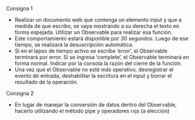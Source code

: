 <p>Consigna 1</p>
    <ul>
    <li>Realizar un documento web que contenga un elemento input y que a medida de que escribo, se vaya mostrando a su derecha el texto en forma espejada. Utilizar un Observable para realizar esa función.</li>
    <li>Este comportamiento estará disponible por 30 segundos. Luego de ese tiempo, se realizará la desuscripción automática. </li>
    <li>Si en el lapso de tiempo activo se escribe ‘error’, el Observable terminará por error. Si se ingresa ‘complete’, el Observable terminará en forma normal. Indicar por la consola la razón del cierre de la función.</li>
    <li>Una vez que el Observable no esté más operativo, desregistrar el evento de entrada, deshabilitar la escritura en el input y borrar el resultado de la operación.</li>
    </ul>

<p>Consigna 2</p>
    <ul>
    <li>En lugar de manejar la conversión de datos dentro del Observable, hacerlo utilizando el método pipe y operadores rxjs (a elección)</li>
    </ul>